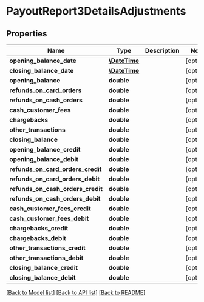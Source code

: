 # PayoutReport3DetailsAdjustments

## Properties
Name | Type | Description | Notes
------------ | ------------- | ------------- | -------------
**opening_balance_date** | [**\DateTime**](\DateTime.md) |  | [optional] 
**closing_balance_date** | [**\DateTime**](\DateTime.md) |  | [optional] 
**opening_balance** | **double** |  | [optional] 
**refunds_on_card_orders** | **double** |  | [optional] 
**refunds_on_cash_orders** | **double** |  | [optional] 
**cash_customer_fees** | **double** |  | [optional] 
**chargebacks** | **double** |  | [optional] 
**other_transactions** | **double** |  | [optional] 
**closing_balance** | **double** |  | [optional] 
**opening_balance_credit** | **double** |  | [optional] 
**opening_balance_debit** | **double** |  | [optional] 
**refunds_on_card_orders_credit** | **double** |  | [optional] 
**refunds_on_card_orders_debit** | **double** |  | [optional] 
**refunds_on_cash_orders_credit** | **double** |  | [optional] 
**refunds_on_cash_orders_debit** | **double** |  | [optional] 
**cash_customer_fees_credit** | **double** |  | [optional] 
**cash_customer_fees_debit** | **double** |  | [optional] 
**chargebacks_credit** | **double** |  | [optional] 
**chargebacks_debit** | **double** |  | [optional] 
**other_transactions_credit** | **double** |  | [optional] 
**other_transactions_debit** | **double** |  | [optional] 
**closing_balance_credit** | **double** |  | [optional] 
**closing_balance_debit** | **double** |  | [optional] 

[[Back to Model list]](../README.md#documentation-for-models) [[Back to API list]](../README.md#documentation-for-api-endpoints) [[Back to README]](../README.md)


